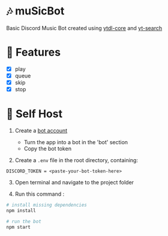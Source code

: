 # 🎶 muSicBot
Basic Discord Music Bot created using [ytdl-core](https://www.npmjs.com/package/ytdl-core) and [yt-search](https://www.npmjs.com/package/yt-search)

# 🎉 Features
- [x] play
- [x] queue
- [x] skip
- [x] stop

# 🤳 Self Host
1. Create a [bot account](https://discord.com/developers/applications)
    - Turn the app into a bot in the 'bot' section
    - Copy the bot token

2. Create a `.env` file in the root directory, containing:
```
DISCORD_TOKEN = <paste-your-bot-token-here>
```
3. Open terminal and navigate to the project folder

4. Run this command : 
```bash
# install missing dependencies
npm install

# run the bot
npm start
```
